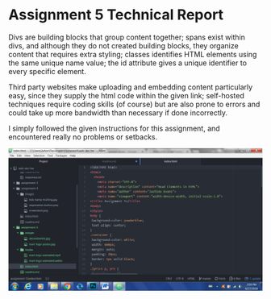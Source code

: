 # Assignment 5 Technical Report
Divs are building blocks that group content together; spans exist within divs, and although they do not created building blocks, they organize content that requires extra styling; classes identifies HTML elements using the same unique name value; the id attribute gives a unique identifier to every specific element.

Third party websites make uploading and embedding content particularly easy, since they supply the html code within the given link; self-hosted techniques require coding skills (of course) but are also prone to errors and could take up more bandwidth than necessary if done incorrectly.

I simply followed the given instructions for this assignment, and encountered really no problems or setbacks.

![screenshot](./media/screenshot.png)
